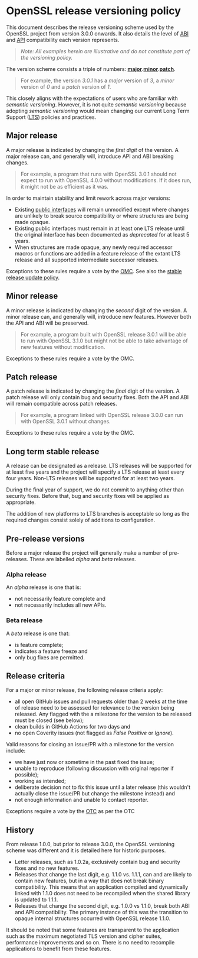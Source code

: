 # OpenSSL release versioning policy

This document describes the release versioning scheme used by the OpenSSL
project from version 3.0.0 onwards.  It also details the level of [ABI] and
[API] compatibility each version represents.

> _Note: All examples herein are illustrative and do not constitute part of the
> versioning policy._

The version scheme consists a triple of numbers:
**[major]**.**[minor]**.**[patch]**.

> For example, the version _3.0.1_ has a _major_ version of _3_, a _minor_
> version of _0_ and a _patch_ version of _1_.

This closely aligns with the expectations of users who are familiar
with _semantic versioning_.  However, it is not quite _semantic versioning_
because adopting _semantic versioning_ would mean changing our current
Long Term Support ([LTS]) policies and practices.

## Major release

A major release is indicated by changing the _first digit_ of the version.
A major release can, and generally will, introduce API and ABI breaking
changes.

> For example, a program that runs with OpenSSL 3.0.1 should not expect to run
> with OpenSSL 4.0.0 without modifications.  If it does run, it might not be
> as efficient as it was.

In order to maintain stability and limit rework across major versions:

- Existing [public interfaces] will remain unmodified except where changes
  are unlikely to break source compatibility or where structures are being
  made opaque.
- Existing public interfaces must remain in at least one LTS release
  until the original interface has been documented as _deprecated_
  for at least 5 years.
- When structures are made opaque, any newly required accessor macros
  or functions are added in a feature release of the extant LTS release
  and all supported intermediate successor releases.

Exceptions to these rules require a vote by the [OMC].  See also the
[stable release update policy].

## Minor release

A minor release is indicated by changing the _second_ digit of the version.
A minor release can, and generally will, introduce new features.  However both
the API and ABI will be preserved.

> For example, a program built with OpenSSL release 3.0.1 will be able to
> run with OpenSSL 3.1.0 but might not be able to take advantage of new
> features without modification.

Exceptions to these rules require a vote by the OMC.

## Patch release

A patch release is indicated by changing the _final_ digit of the version.
A patch release will only contain bug and security fixes.
Both the API and ABI will remain compatible across patch releases.

> For example, a program linked with OpenSSL release 3.0.0 can
> run with OpenSSL 3.0.1 without changes.

Exceptions to these rules require a vote by the OMC.

## Long term stable release

A release can be designated as a release.  LTS releases will be supported
for at least five years and the project will specify a LTS release at
least every four years.  Non-LTS releases will be supported for at least
two years.

During the final year of support, we do not commit to anything other
than security fixes.  Before that, bug and security fixes will be applied
as appropriate.

The addition of new platforms to LTS branches is acceptable so long as
the required changes consist solely of additions to configuration.

## Pre-release versions

Before a major release the project will generally make a number of pre-releases.
These are labelled _alpha_ and _beta_ releases.

### Alpha release

An _alpha_ release is one that is:

- not necessarily feature complete and
- not necessarily includes all new APIs.

### Beta release

A _beta_ release is one that:

- is feature complete;
- indicates a feature freeze and
- only bug fixes are permitted.

## Release criteria

For a major or minor release, the following release criteria apply:

- all open GitHub issues and pull requests older than 2 weeks at the time of
  release need to be assessed for relevance to the version being released.
  Any flagged with the a milestone for the version to be released must
  be closed (see below);
- clean builds in GitHub Actions for two days and
- no open Coverity issues (not flagged as _False Positive_ or _Ignore_).

Valid reasons for closing an issue/PR with a milestone for the version
include:

- we have just now or sometime in the past fixed the issue;
- unable to reproduce (following discussion with original reporter
  if possible);
- working as intended;
- deliberate decision not to fix this issue until a later release (this
  wouldn't actually close the issue/PR but change the milestone instead) and
- not enough information and unable to contact reporter.

Exceptions require a vote by the [OTC] as per the OTC 

## History

From release 1.0.0, but prior to release 3.0.0, the OpenSSL versioning scheme
was different and it is detailed here for historic purposes.

- Letter releases, such as 1.0.2a, exclusively contain bug and security
  fixes and no new features.
- Releases that change the last digit, e.g. 1.1.0 vs. 1.1.1, can and
  are likely to contain new features, but in a way that does not break
  binary compatibility.  This means that an application compiled and
  dynamically linked with 1.1.0 does not need to be recompiled when the
  shared library is updated to 1.1.1.
- Releases that change the second digit, e.g. 1.0.0 vs 1.1.0, break
  both ABI and API compatibility.  The primary instance of this was
  the transition to opaque internal structures occurred with OpenSSL
  release 1.1.0.

It should be noted that some features are transparent to the application
such as the maximum negotiated TLS version and cipher suites, performance
improvements and so on.  There is no need to recompile applications to
benefit from these features.

[ABI]: https://github.com/openssl/general-policies/blob/master/policies/definitions.md#abi
[API]: https://github.com/openssl/general-policies/blob/master/policies/definitions.md#api
[LTS]: https://github.com/openssl/general-policies/blob/master/policies/definitions.md#lts
[OMC]: https://github.com/openssl/general-policies/blob/master/policies/definitions.md#omc
[OTC]: https://github.com/openssl/general-policies/blob/master/policies/definitions.md#otc
[major]: https://github.com/openssl/general-policies/blob/master/policies/definitions.md#major-release
[minor]: https://github.com/openssl/general-policies/blob/master/policies/definitions.md#minor-release
[patch]: https://github.com/openssl/general-policies/blob/master/policies/definitions.md#patch-release
[public interfaces]: https://github.com/openssl/general-policies/blob/master/policies/definitions.md#public-interface
[stable release update policy]: https://github.com/openssl/technical-policies/blob/master/policies/stable-release-updates.md
